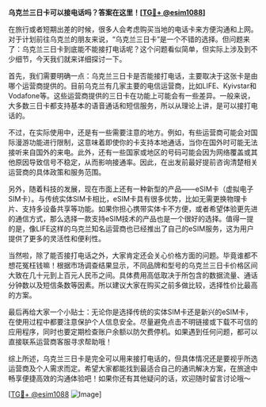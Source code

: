 **乌克兰三日卡可以接电话吗？答案在这里！[[TG💪+ @esim1088](https://t.me/s/esim1088)]**

在旅行或者短期出差的时候，很多人会考虑购买当地的电话卡来方便沟通和上网。对于计划前往乌克兰的朋友来说，“乌克兰三日卡”是一个不错的选择。但问题来了：乌克兰三日卡到底能不能接打电话呢？这个问题看似简单，但实际上涉及到不少细节，今天我们就来详细探讨一下。

首先，我们需要明确一点：乌克兰三日卡是否能接打电话，主要取决于这张卡是由哪个运营商提供的。目前乌克兰有几家主要的电信运营商，比如LIFE、Kyivstar和Vodafone等。这些运营商提供的三日卡在功能上可能会有一些差异。一般来说，大多数三日卡都支持基本的语音通话和短信服务，所以从理论上讲，是可以接打电话的。

不过，在实际使用中，还是有一些需要注意的地方。例如，有些运营商可能会对国际漫游功能进行限制，这意味着即使你的卡支持本地通话，当你在国外时可能无法接听来自国外的来电。此外，还有一些国家或地区的号码可能会因为网络覆盖或其他原因导致信号不稳定，从而影响接通率。因此，在出发前最好提前咨询清楚相关运营商的具体政策和服务范围。

另外，随着科技的发展，现在市面上还有一种新型的产品——eSIM卡（虚拟电子SIM卡）。与传统实体SIM卡相比，eSIM卡具有很多优势，比如无需更换物理卡片、支持多设备共享等功能。如果你担心携带实体卡不方便，或者希望体验更先进的通信方式，那么选择一款支持eSIM技术的产品也是一个很好的选择。值得一提的是，像LIFE这样的乌克兰知名运营商也已经推出了自己的eSIM服务，这为用户提供了更多的灵活性和便利性。

当然啦，除了能否接打电话之外，大家肯定还会关心价格方面的问题。毕竟谁都不想花冤枉钱嘛！根据市场调查结果显示，不同品牌和型号的乌克兰三日卡价格区间大致在几十元到上百元人民币之间。具体费用高低取决于所包含的数据流量、通话分钟数以及短信条数等因素。所以建议大家在购买之前多做比较，选择性价比最高的方案。

最后再给大家一个小贴士：无论你是选择传统的实体SIM卡还是新兴的eSIM卡，在使用过程中都要注意保护个人信息安全。尽量避免点击不明链接或下载不可信的应用程序，同时也要定期检查账户余额以防欠费停机。如果遇到任何问题，都可以直接联系运营商客服寻求帮助哦！

综上所述，乌克兰三日卡是完全可以用来接打电话的，但具体情况还是要视乎所选运营商及个人需求而定。希望大家都能找到最适合自己的通讯解决方案，在旅途中畅享便捷高效的沟通体验吧！如果你还有其他疑问的话，欢迎随时留言讨论哦～

[[TG💪+ @esim1088](https://t.me/s/esim1088) ![Image](https://i.postimg.cc/4NQfJmqS/Snipaste-2025-05-13-00-14-12.png)]